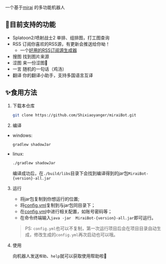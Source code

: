 一个基于[mirai](https://github.com/mamoe/mirai) 的多功能机器人

## 🌈目前支持的功能

- Splatoon2/喷射战士2  单排、组排图，打工图查询
- RSS   订阅你喜欢的RSS源，有更新会推送给你呦！
  - 一个[好用的RSS订阅源生成器](https://docs.rsshub.app/)
- 搜图  找到图片来源
- 涩图  来一份涩图🔞
- 一言  随机的一句话（鸡汤）
- 翻译  你的翻译小助手，支持多国语言互译

## ✨食用方法

1. 下载本仓库

    ```bash
    git clone https://github.com/Shixiaoyanger/miraiBot.git
    ```

2. 编译
- windows:

    ```powershell
    gradlew shadowJar
    ```
    
- linux:

    ```bash
    ./gradlew shadowJar
    ```
    

    编译成功后，在`./build/libs`目录下会找到编译得到的jar包`MiraiBot-{version}-all.jar`

3. 运行

   - 将jar包复制到你想运行的位置;
   - 将[config.yml](https://github.com/Shixiaoyanger/miraiBot/blob/master/config.yml)复制到与jar包同目录下；
   - 在[config.yml](https://github.com/Shixiaoyanger/miraiBot/blob/master/config.yml)中进行相关配置，如账号密码等；
   - 在命令终端输入`java -jar  MiraiBot-{version}-all.jar`即可运行。


   >  PS: `config.yml`也可以不复制，第一次运行项目后会在项目目录自动生成，修改生成的`config.yml`再次启动也可以哦。

4. 使用

   向机器人发送`帮助`、`help`就可以获取使用帮助啦🎉